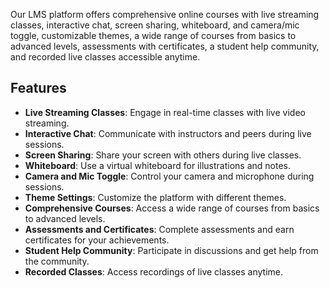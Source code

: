 Our LMS platform offers comprehensive online courses with live streaming classes, interactive chat, screen sharing, whiteboard, and camera/mic toggle, customizable themes, a wide range of courses from basics to advanced levels, assessments with certificates, a student help community, and recorded live classes accessible anytime.


## Features
- **Live Streaming Classes**: Engage in real-time classes with live video streaming.
- **Interactive Chat**: Communicate with instructors and peers during live sessions.
- **Screen Sharing**: Share your screen with others during live classes.
- **Whiteboard**: Use a virtual whiteboard for illustrations and notes.
- **Camera and Mic Toggle**: Control your camera and microphone during sessions.
- **Theme Settings**: Customize the platform with different themes.
- **Comprehensive Courses**: Access a wide range of courses from basics to advanced levels.
- **Assessments and Certificates**: Complete assessments and earn certificates for your achievements.
- **Student Help Community**: Participate in discussions and get help from the community.
- **Recorded Classes**: Access recordings of live classes anytime.
